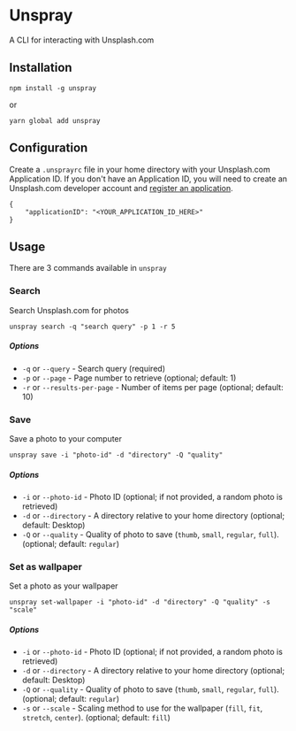 # Unspray
A CLI for interacting with Unsplash.com

## Installation
```
npm install -g unspray
```
or
```
yarn global add unspray
```

## Configuration
Create a `.unsprayrc` file in your home directory with your Unsplash.com Application ID. If you don't have an Application ID, you will need to create an Unsplash.com developer account and [register an application](https://unsplash.com/documentation#registering-your-application).
```
{
    "applicationID": "<YOUR_APPLICATION_ID_HERE>"
}
```

## Usage
There are 3 commands available in `unspray`

### Search
Search Unsplash.com for photos
```
unspray search -q "search query" -p 1 -r 5
```
##### Options
* `-q` or `--query` - Search query (required)
* `-p` or `--page` - Page number to retrieve (optional; default: 1)
* `-r` or `--results-per-page` - Number of items per page (optional; default: 10)

### Save
Save a photo to your computer
```
unspray save -i "photo-id" -d "directory" -Q "quality"
```

##### Options
* `-i` or `--photo-id` - Photo ID (optional; if not provided, a random photo is retrieved)
* `-d` or `--directory` - A directory relative to your home directory (optional; default: Desktop)
* `-Q` or `--quality` - Quality of photo to save (`thumb`, `small`, `regular`, `full`). (optional;  default: `regular`)

### Set as wallpaper
Set a photo as your wallpaper
```
unspray set-wallpaper -i "photo-id" -d "directory" -Q "quality" -s "scale"
```

##### Options
* `-i` or `--photo-id` - Photo ID (optional; if not provided, a random photo is retrieved)
* `-d` or `--directory` - A directory relative to your home directory (optional; default: Desktop)
* `-Q` or `--quality` - Quality of photo to save (`thumb`, `small`, `regular`, `full`). (optional;  default: `regular`)
* `-s` or `--scale` - Scaling method to use for the wallpaper (`fill`, `fit`, `stretch`, `center`). (optional;  default: `fill`)
